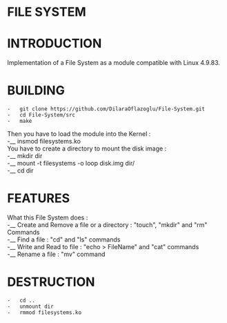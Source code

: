 # FILE SYSTEM

# INTRODUCTION
Implementation of a File System as a module compatible with Linux 4.9.83.


# BUILDING
	-	git clone https://github.com/DilaraOflazoglu/File-System.git
	-	cd File-System/src
	-	make

Then you have to load the module into the Kernel : <br />
	-__ insmod filesystems.ko  <br />
You have to create a directory to mount the disk image :  <br />
	-__ mkdir dir  <br />
	-__ mount -t filesystems -o loop disk.img dir/  <br />
	-__ cd dir  <br />
	
	
# FEATURES
What this File System does : <br />
	-__ Create and Remove a file or a directory : "touch", "mkdir" and "rm" Commands <br />
	-__ Find a file : "cd" and "ls" commands <br />
	-__ Write and Read to file : "echo > FileName" and "cat" commands <br />
	-__ Rename a file : "mv" command


# DESTRUCTION
	-	cd ..
	-	unmount dir
	-	rmmod filesystems.ko
	
